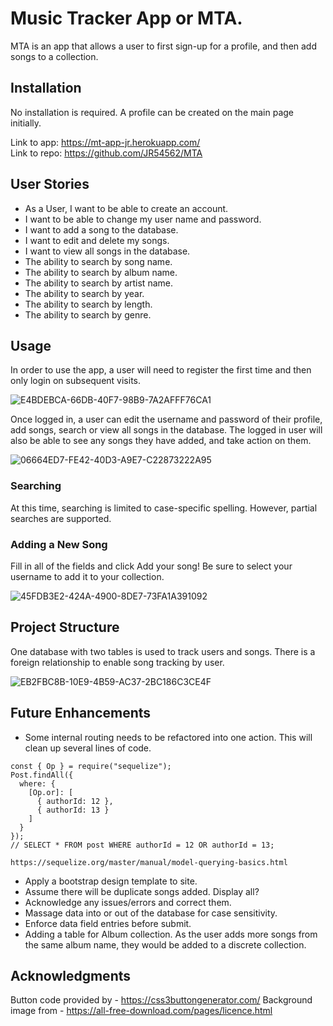 # Music Tracker App or MTA.

MTA is an app that allows a user to first sign-up for a profile, and then add songs to a collection. 

## Installation

No installation is required. A profile can be created on the main page initially.

Link to app: https://mt-app-jr.herokuapp.com/<br>
Link to repo: https://github.com/JR54562/MTA

## User Stories

- As a User, I want to be able to create an account.
- I want to be able to change my user name and password.
- I want to add a song to the database. 
- I want to edit and delete my songs.
- I want to view all songs in the database. 
- The ability to search by song name. 
- The ability to search by album name.
- The ability to search by artist name.
- The ability to search by year.
- The ability to search by length.
- The ability to search by genre.


## Usage

In order to use the app, a user will need to register the first time and then only login on subsequent visits.

![E4BDEBCA-66DB-40F7-98B9-7A2AFFF76CA1](https://user-images.githubusercontent.com/87659547/137034644-2b891a54-1265-4938-aff8-12a66c5cbd58.png)

Once logged in, a user can edit the username and password of their profile, add songs, search or view all songs in the database. The logged in user will also be able to see any songs they have added, and take action on them. 

![06664ED7-FE42-40D3-A9E7-C22873222A95](https://user-images.githubusercontent.com/87659547/137043213-808ccef7-2c7e-4b76-805b-4f987e3ae9f0.png)

### Searching

At this time, searching is limited to case-specific spelling. However, partial searches are supported. 

### Adding a New Song

Fill in all of the fields and click Add your song! Be sure to select your username to add it to your collection. 

![45FDB3E2-424A-4900-8DE7-73FA1A391092](https://user-images.githubusercontent.com/87659547/137044311-6e97ad97-b62c-4879-94e5-2f5e749c9169.png)

## Project Structure

One database with two tables is used to track users and songs. There is a foreign relationship to enable song tracking by user. 

![EB2FBC8B-10E9-4B59-AC37-2BC186C3CE4F](https://user-images.githubusercontent.com/87659547/137054285-f9e22aa5-2cfa-42d3-bf2f-2efbad5a01b1.png)

## Future Enhancements

- Some internal routing needs to be refactored into one action. This will clean up several lines of code. 
```
const { Op } = require("sequelize");
Post.findAll({
  where: {
    [Op.or]: [
      { authorId: 12 },
      { authorId: 13 }
    ]
  }
});
// SELECT * FROM post WHERE authorId = 12 OR authorId = 13;

https://sequelize.org/master/manual/model-querying-basics.html

```
- Apply a bootstrap design template to site. 
- Assume there will be duplicate songs added. Display all?
- Acknowledge any issues/errors and correct them. 
- Massage data into or out of the database for case sensitivity.
- Enforce data field entries before submit.
- Adding a table for Album collection. As the user adds more songs from the same album name, they would be added to a discrete collection. 

## Acknowledgments

Button code provided by - https://css3buttongenerator.com/
Background image from - https://all-free-download.com/pages/licence.html
